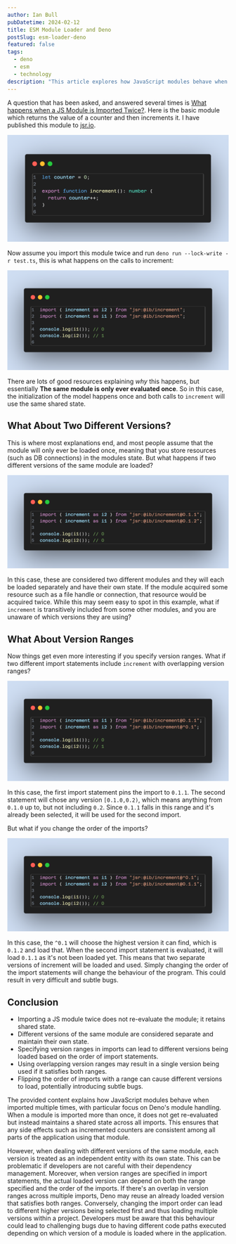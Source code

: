 ```yaml
---
author: Ian Bull
pubDatetime: 2024-02-12
title: ESM Module Loader and Deno
postSlug: esm-loader-deno
featured: false
tags:
  - deno
  - esm
  - technology
description: "This article explores how JavaScript modules behave when imported multiple times in Deno, discussing shared state retention, the implications of importing different module versions, and the potential for subtle bugs due to version range specifications and import order."
---
```


A question that has been asked, and answered several times is [What happens when a JS Module is Imported Twice?](https://dmitripavlutin.com/javascript-module-import-twice/). Here is the basic module which returns the value of a counter and then increments it. I have published this module to [jsr.io](https://jsr.io).

![Module](./module.png)

Now assume you import this module twice and run `deno run --lock-write -r test.ts`, this is what happens on the calls to increment:

![Import Twice](./import-twice.png)

There are lots of good resources explaining _why_ this happens, but essentially **The same module is only ever evaluated once**. So in this case, the initialization of the model happens once and both calls to `increment` will use the same shared state.

## What About Two Different Versions?

This is where most explanations end, and most people assume that the module will only ever be loaded once, meaning that you store resources (such as DB connections) in the modules state. But what happens if two different versions of the same module are loaded?

![Two Versions](./two-versions.png)

In this case, these are considered two different modules and they will each be loaded separately and have their own state. If the module acquired some resource such as a file handle or connection, that resource would be acquired twice. While this may seem easy to spot in this example, what if `increment` is transitively included from some other modules, and you are unaware of which versions they are using?

## What About Version Ranges

Now things get even more interesting if you specify version ranges. What if two different import statements include `increment` with overlapping version ranges?

![Overlapping Ranges](./ranges.png)

In this case, the first import statement pins the import to `0.1.1`. The second statement will chose any version `[0.1.0,0.2)`, which means anything from `0.1.0` up to, but not including `0.2`. Since `0.1.1` falls in this range and it's already been selected, it will be used for the second import.

But what if you change the order of the imports?

![Import Order](./ranges-flip.png)

In this case, the `^0.1` will choose the highest version it can find, which is `0.1.2` and load that. When the second import statement is evaluated, it will load `0.1.1` as it's not been loaded yet. This means that two separate versions of increment will be loaded and used. Simply changing the order of the import statements will change the behaviour of the program. This could result in very difficult and subtle bugs.

## Conclusion

- Importing a JS module twice does not re-evaluate the module; it retains shared state.
- Different versions of the same module are considered separate and maintain their own state.
- Specifying version ranges in imports can lead to different versions being loaded based on the order of import statements.
- Using overlapping version ranges may result in a single version being used if it satisfies both ranges.
- Flipping the order of imports with a range can cause different versions to load, potentially introducing subtle bugs.

The provided content explains how JavaScript modules behave when imported multiple times, with particular focus on Deno's module handling. When a module is imported more than once, it does not get re-evaluated but instead maintains a shared state across all imports. This ensures that any side effects such as incremented counters are consistent among all parts of the application using that module.

However, when dealing with different versions of the same module, each version is treated as an independent entity with its own state. This can be problematic if developers are not careful with their dependency management. Moreover, when version ranges are specified in import statements, the actual loaded version can depend on both the range specified and the order of the imports. If there's an overlap in version ranges across multiple imports, Deno may reuse an already loaded version that satisfies both ranges. Conversely, changing the import order can lead to different higher versions being selected first and thus loading multiple versions within a project. Developers must be aware that this behaviour could lead to challenging bugs due to having different code paths executed depending on which version of a module is loaded where in the application.
